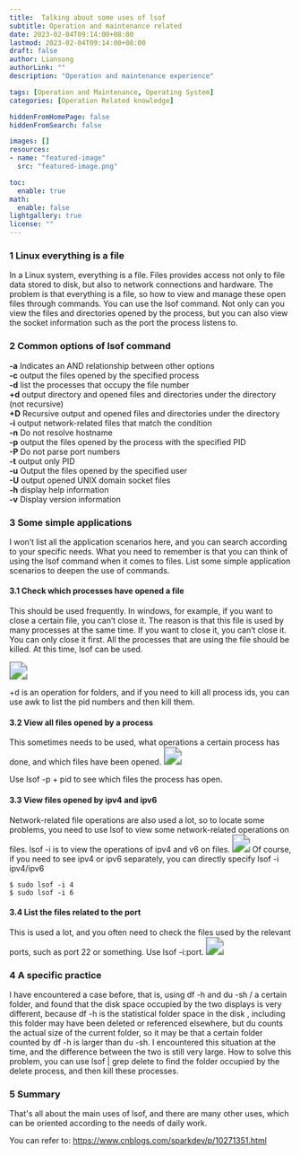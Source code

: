 ```yaml
---
title:  Talking about some uses of lsof
subtitle: Operation and maintenance related
date: 2023-02-04T09:14:00+08:00
lastmod: 2023-02-04T09:14:00+08:00
draft: false
author: Liansong
authorLink: ""
description: "Operation and maintenance experience"

tags: [Operation and Maintenance, Operating System]
categories: [Operation Related knowledge]

hiddenFromHomePage: false
hiddenFromSearch: false

images: []
resources:
- name: "featured-image"
  src: "featured-image.png"

toc:
  enable: true
math:
  enable: false
lightgallery: true
license: ""
---
```


### 1 Linux everything is a file

In a Linux system, everything is a file. Files provides access not only to file data stored to disk, but also to network connections and hardware. The problem is that everything is a file, so how to view and manage these open files through commands. You can use the lsof command. Not only can you view the files and directories opened by the process, but you can also view the socket information such as the port the process listens to.

### 2 Common options of lsof command

**-a** Indicates an AND relationship between other options\
**-c** <process name> output the files opened by the specified process\
**-d** <file descriptor> list the processes that occupy the file number\
**+d** <directory> output directory and opened files and directories under the directory (not recursive)\
**+D** <directory> Recursive output and opened files and directories under the directory\
**-i** <condition> output network-related files that match the condition\
**-n** Do not resolve hostname\
**-p** <process ID> output the files opened by the process with the specified PID\
**-P** Do not parse port numbers\
**-t** output only PID\
**-u** Output the files opened by the specified user\
**-U** output opened UNIX domain socket files\
**-h** display help information\
**-v** Display version information

### 3 Some simple applications

I won’t list all the application scenarios here, and you can search according to your specific needs. What you need to remember is that you can think of using the lsof command when it comes to files. List some simple application scenarios to deepen the use of commands.

#### 3.1 **Check which processes have opened a file**

This should be used frequently. In windows, for example, if you want to close a certain file, you can’t close it. The reason is that this file is used by many processes at the same time. If you want to close it, you can’t close it. You can only close it first. All the processes that are using the file should be killed. At this time, lsof can be used.

<img src="https://cdn.jsdelivr.net/gh/yeliansong/github-blog-PIC/blog-images/06973eb2b4514ad5af77075630136bad~tplv-k3u1fbpfcp-zoom-1.image" style="zoom:200%;" />

+d is an operation for folders, and if you need to kill all process ids, you can use awk to list the pid numbers and then kill them.

#### 3.2 **View all files opened by a process**

This sometimes needs to be used, what operations a certain process has done, and which files have been opened.
<img src="https://cdn.jsdelivr.net/gh/yeliansong/github-blog-PIC/blog-images/8b897ce13cf04690ac6a4cdbaf9ee9f6~tplv-k3u1fbpfcp-zoom-1.image" style="zoom:200%;" />

Use lsof -p + pid to see which files the process has open.

#### 3.3 **View files opened by ipv4 and ipv6**

Network-related file operations are also used a lot, so to locate some problems, you need to use lsof to view some network-related operations on files. lsof -i is to view the operations of ipv4 and v6 on files.
<img src="https://cdn.jsdelivr.net/gh/yeliansong/github-blog-PIC/blog-images/fa82058ffef840d1aec4fe97c3fbedcd~tplv-k3u1fbpfcp-zoom-1.image" style="zoom:200%;" />
Of course, if you need to see ipv4 or ipv6 separately, you can directly specify lsof -i ipv4/ipv6

```
$ sudo lsof -i 4
$ sudo lsof -i 6
```

#### 3.4 **List the files related to the port**

This is used a lot, and you often need to check the files used by the relevant ports, such as port 22 or something. Use lsof -i:port.
<img src="https://cdn.jsdelivr.net/gh/yeliansong/github-blog-PIC/blog-images/2b7aa57bcd6c40bcb9e41ebdadf690cb~tplv-k3u1fbpfcp-zoom-1.image" style="zoom:200%;" />

### 4 A specific practice

I have encountered a case before, that is, using df -h and du -sh / a certain folder, and found that the disk space occupied by the two displays is very different, because df -h is the statistical folder space in the disk , including this folder may have been deleted or referenced elsewhere, but du counts the actual size of the current folder, so it may be that a certain folder counted by df -h is larger than du -sh. I encountered this situation at the time, and the difference between the two is still very large. How to solve this problem, you can use lsof | grep delete to find the folder occupied by the delete process, and then kill these processes.

### 5 Summary

That's all about the main uses of lsof, and there are many other uses, which can be oriented according to the needs of daily work.

You can refer to: https://www.cnblogs.com/sparkdev/p/10271351.html